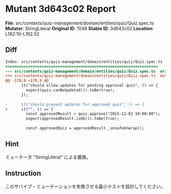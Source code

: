 # Mutant 3d643c02 Report

**File**: src/contexts/quiz-management/domain/entities/quiz/Quiz.spec.ts
**Mutator**: StringLiteral
**Original ID**: 1048
**Stable ID**: 3d643c02
**Location**: L182:10–L182:52

## Diff

```diff
Index: src/contexts/quiz-management/domain/entities/quiz/Quiz.spec.ts
===================================================================
--- src/contexts/quiz-management/domain/entities/quiz/Quiz.spec.ts	original
+++ src/contexts/quiz-management/domain/entities/quiz/Quiz.spec.ts	mutated #1048
@@ -178,9 +178,9 @@
       it("should allow updates for pending approval quiz", () => {
         expect(quiz.canBeUpdated()).toBe(true);
       });
 
-      it("should prevent updates for approved quiz", () => {
+      it("", () => {
         const approvedResult = quiz.approve("2023-12-02 10:00:00");
         expect(approvedResult.isOk()).toBe(true);
 
         const approvedQuiz = approvedResult._unsafeUnwrap();
```

## Hint

ミューテータ "StringLiteral" による置換。

## Instruction

このサバイブ・ミューテーションを失敗させる最小テストを設計してください。
